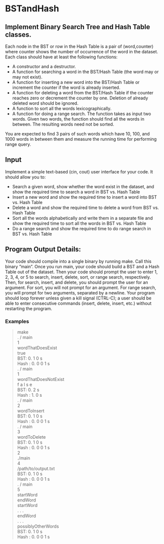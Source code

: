 # BSTandHash

## Implement Binary Search Tree and Hash Table classes.  
Each node in the BST or row in the Hash Table is a pair of (word,counter) where counter shows the number of occurrence of the word in the dataset.  
Each class should have at least the following functions:
* A constructor and a destructor.
* A function for searching a word in the BST/Hash Table (the word may or may not exist).
* A function for inserting a new word into the BST/Hash Table or increment the counter
if the word is already inserted.
* A function for deleting a word from the BST/Hash Table if the counter reaches zero or
decrement the counter by one. Deletion of already deleted word should be ignored.
* A function to sort all the words lexicographically.
* A function for doing a range search. The function takes as input two words. Given two
words, the function should find all the words in between. The resulting words need not
be sorted.  

You are expected to find 3 pairs of such words which have 10, 100, and 1000 words in
between them and measure the running time for performing range query.  

## Input
Implement a simple text-based (cin, cout) user interface for your code. It should allow you to:
* Search a given word, show whether the word exist in the dataset, and show the required
time to search a word in BST vs. Hash Table
* Insert a new word and show the required time to insert a word into BST vs. Hash Table
* Delete a word and show the required time to delete a word from BST vs. Hash Table
* Sort all the words alphabetically and write them in a separate file and show the required
time to sort all the words in BST vs. Hash Table
* Do a range search and show the required time to do range search in BST vs. Hash Table  

## Program Output Details:
Your code should compile into a single binary by running make. Call this binary ”main”. Once
you run main, your code should build a BST and a Hash Table out of the dataset. Then your
code should prompt the user to enter 1, 2, 3, 4, or 5 to search, insert, delete, sort, or range
search, respectively.
Then, for search, insert, and delete, you should prompt the user for an argument. For sort,
you will not prompt for an argument. For range search, you will prompt for two arguments,
separated by a newline.
Your program should loop forever unless given a kill signal (CTRL-C); a user should be able
to enter consecutive commands (insert, delete, insert, etc.) without restarting the program.  

### Examples
> make  
> . / main  
> 1  
> wordThatDoesExist  
true  
BST: 0. 1 0 s  
Hash : 0. 0 0 1 s  
> . / main  
> 1  
> wordThatDoesNotExist  
f a l s e  
BST: 0. 2 s  
Hash : 1. 0 s  
> . / main  
> 2  
> wordToInsert  
BST: 0. 1 0 s  
Hash : 0. 0 0 1 s  
> . / main  
> 3  
> wordToDelete  
BST: 0. 1 0 s  
Hash : 0. 0 0 1 s  
2  
> ./main  
> 4  
/path/to/output.txt  
BST: 0. 1 0 s  
Hash : 0. 0 0 1 s  
> . / main  
> 5  
> startWord  
> endWord  
startWord  
. . .  
endWord  
. . .  
possiblyOtherWords  
BST: 0. 1 0 s  
Hash : 0. 0 0 1 s  
